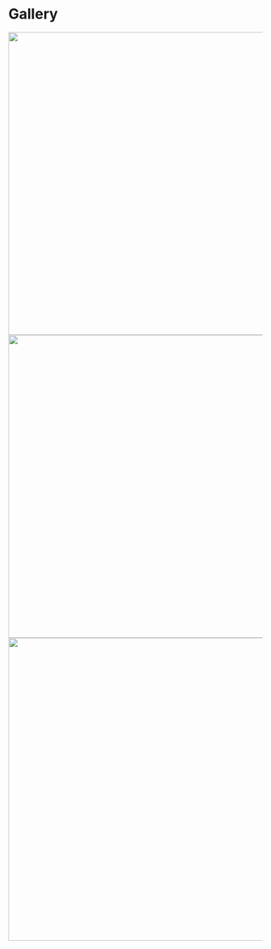 # Gallery
<img src="https://github.com/4AK1LLA/SimpleSeaBattle/assets/90700933/f6e24593-9ff0-4c0c-8c45-cf80591f474f" width="600">
<img src="https://github.com/4AK1LLA/SimpleSeaBattle/assets/90700933/7d4d4f4b-7d4d-4aa1-b288-cd28b447276f" width="600">
<img src="https://github.com/4AK1LLA/SimpleSeaBattle/assets/90700933/108bdc0a-5983-45b8-85fc-74a81c266d04" width="600">
